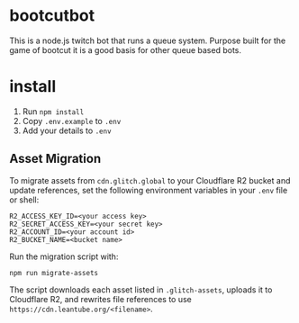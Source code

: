 # bootcutbot
This is a node.js twitch bot that runs a queue system. Purpose built for the game of bootcut it is a good basis for other queue based bots.

# install
1. Run `npm install`
2. Copy `.env.example` to `.env`
3. Add your details to `.env`


## Asset Migration

To migrate assets from `cdn.glitch.global` to your Cloudflare R2 bucket and update references, set the following environment variables in your `.env` file or shell:

```
R2_ACCESS_KEY_ID=<your access key>
R2_SECRET_ACCESS_KEY=<your secret key>
R2_ACCOUNT_ID=<your account id>
R2_BUCKET_NAME=<bucket name>
```

Run the migration script with:

```
npm run migrate-assets
```

The script downloads each asset listed in `.glitch-assets`, uploads it to Cloudflare R2, and rewrites file references to use `https://cdn.leantube.org/<filename>`.
